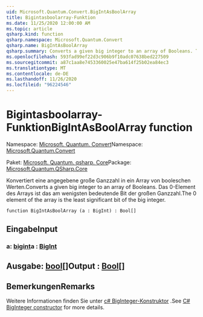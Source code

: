 ```yaml
---
uid: Microsoft.Quantum.Convert.BigIntAsBoolArray
title: Bigintasboolarray-Funktion
ms.date: 11/25/2020 12:00:00 AM
ms.topic: article
qsharp.kind: function
qsharp.namespace: Microsoft.Quantum.Convert
qsharp.name: BigIntAsBoolArray
qsharp.summary: Converts a given big integer to an array of Booleans. The 0 element of the array is the least significant bit of the big integer.
ms.openlocfilehash: 593fad99ef22d3c906b9f10adc07638bed227509
ms.sourcegitcommit: a87c1aa8e7453360025e47ba614f25b02ea84ec3
ms.translationtype: MT
ms.contentlocale: de-DE
ms.lasthandoff: 11/26/2020
ms.locfileid: "96224546"
---
```

# <a name="bigintasboolarray-function"></a><span data-ttu-id="c92b5-102">Bigintasboolarray-Funktion</span><span class="sxs-lookup"><span data-stu-id="c92b5-102">BigIntAsBoolArray function</span></span>

<span data-ttu-id="c92b5-103">Namespace: [Microsoft. Quantum. Convert](xref:Microsoft.Quantum.Convert)</span><span class="sxs-lookup"><span data-stu-id="c92b5-103">Namespace: [Microsoft.Quantum.Convert](xref:Microsoft.Quantum.Convert)</span></span>

<span data-ttu-id="c92b5-104">Paket: [Microsoft. Quantum. qsharp. Core](https://nuget.org/packages/Microsoft.Quantum.QSharp.Core)</span><span class="sxs-lookup"><span data-stu-id="c92b5-104">Package: [Microsoft.Quantum.QSharp.Core](https://nuget.org/packages/Microsoft.Quantum.QSharp.Core)</span></span>


<span data-ttu-id="c92b5-105">Konvertiert eine angegebene große Ganzzahl in ein Array von booleschen Werten.</span><span class="sxs-lookup"><span data-stu-id="c92b5-105">Converts a given big integer to an array of Booleans.</span></span>
<span data-ttu-id="c92b5-106">Das 0-Element des Arrays ist das am wenigsten bedeutende Bit der großen Ganzzahl.</span><span class="sxs-lookup"><span data-stu-id="c92b5-106">The 0 element of the array is the least significant bit of the big integer.</span></span>

```qsharp
function BigIntAsBoolArray (a : BigInt) : Bool[]
```


## <a name="input"></a><span data-ttu-id="c92b5-107">Eingabe</span><span class="sxs-lookup"><span data-stu-id="c92b5-107">Input</span></span>

### <a name="a--bigint"></a><span data-ttu-id="c92b5-108">a: [bigint](xref:microsoft.quantum.lang-ref.bigint)</span><span class="sxs-lookup"><span data-stu-id="c92b5-108">a : [BigInt](xref:microsoft.quantum.lang-ref.bigint)</span></span>





## <a name="output--bool"></a><span data-ttu-id="c92b5-109">Ausgabe: [bool](xref:microsoft.quantum.lang-ref.bool)[]</span><span class="sxs-lookup"><span data-stu-id="c92b5-109">Output : [Bool](xref:microsoft.quantum.lang-ref.bool)[]</span></span>



## <a name="remarks"></a><span data-ttu-id="c92b5-110">Bemerkungen</span><span class="sxs-lookup"><span data-stu-id="c92b5-110">Remarks</span></span>

<span data-ttu-id="c92b5-111">Weitere Informationen finden Sie unter [c# BigInteger-Konstruktor](https://docs.microsoft.com/dotnet/api/system.numerics.biginteger.-ctor?view=netframework-4.7.2#System_Numerics_BigInteger__ctor_System_Int64_) .</span><span class="sxs-lookup"><span data-stu-id="c92b5-111">See [C# BigInteger constructor](https://docs.microsoft.com/dotnet/api/system.numerics.biginteger.-ctor?view=netframework-4.7.2#System_Numerics_BigInteger__ctor_System_Int64_) for more details.</span></span>